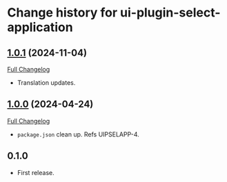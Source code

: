 # Change history for ui-plugin-select-application


## [1.0.1](https://github.com/folio-org/ui-plugin-select-application/tree/v1.0.1) (2024-11-04)
[Full Changelog](https://github.com/folio-org/stripes-core/compare/v1.0.0...v1.0.1)

* Translation updates.

## [1.0.0](https://github.com/folio-org/ui-plugin-select-application/tree/v1.0.0) (2024-04-24)
[Full Changelog](https://github.com/folio-org/stripes-core/compare/v1.0.0...v0.1.0)

* `package.json` clean up. Refs UIPSELAPP-4.

## 0.1.0

* First release.
